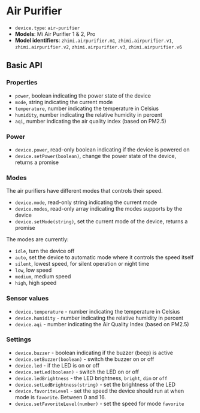 # Air Purifier

* `device.type`: `air-purifier`
* **Models**: Mi Air Purifier 1 & 2, Pro
* **Model identifiers**: `zhimi.airpurifier.m1`, `zhimi.airpurifier.v1`, `zhimi.airpurifier.v2`, `zhimi.airpurifier.v3`, `zhimi.airpurifier.v6`

## Basic API

### Properties

* `power`, boolean indicating the power state of the device
* `mode`, string indicating the current mode
* `temperature`, number indicating the temperature in Celsius
* `humidity`, number indicating the relative humidity in percent
* `aqi`, number indicating the air quality index (based on PM2.5)

### Power

* `device.power`, read-only boolean indicating if the device is powered on
* `device.setPower(boolean)`, change the power state of the device, returns a promise

### Modes

The air purifiers have different modes that controls their speed.

* `device.mode`, read-only string indicating the current mode
* `device.modes`, read-only array indicating the modes supports by the device
* `device.setMode(string)`, set the current mode of the device, returns a promise

The modes are currently:

* `idle`, turn the device off
* `auto`, set the device to automatic mode where it controls the speed itself
* `silent`, lowest speed, for silent operation or night time
* `low`, low speed
* `medium`, medium speed
* `high`, high speed

### Sensor values

* `device.temperature` - number indicating the temperature in Celsius
* `device.humidity` - number indicating the relative humidity in percent
* `device.aqi` - number indicating the Air Quality Index (based on PM2.5)

### Settings

* `device.buzzer` - boolean indicating if the buzzer (beep) is active
* `device.setBuzzer(boolean)` - switch the buzzer on or off
* `device.led` - if the LED is on or off
* `device.setLed(boolean)` - switch the LED on or off
* `device.ledBrightness` - the LED brightness, `bright`, `dim` or `off`
* `device.setLedBrightness(string)` - set the brightness of the LED
* `device.favoriteLevel` - set the speed the device should run at when mode is `favorite`. Between 0 and 16.
* `device.setFavoriteLevel(number)` - set the speed for mode `favorite`
